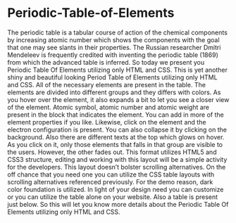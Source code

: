 # Periodic-Table-of-Elements
The periodic table is a tabular course of action of the chemical components by increasing atomic number which shows the components with the goal that one may see slants in their properties. 
The Russian researcher Dmitri Mendeleev is frequently credited with inventing the periodic table (1869) from which the advanced table is inferred. 
So today we present you Periodic Table Of Elements utilizing only HTML and CSS.
This is yet another shiny and beautiful looking Period Table of Elements utilizing only HTML and CSS. All of the necessary elements are present in the table. The elements are divided into different groups and they differs with colors. 
As you hover over the element, it also expands a bit to let you see a closer view of the element.
Atomic symbol, atomic number and atomic weight are present in the block that indicates the element. You can add in more of the element properties if you like.
Likewise, click on the element and the electron configuration is present. You can also collapse it by clicking on the background.
Also there are different texts at the top which glows on hover. As you click on it, only those elements that falls in that group are visible to the users. However, the other fades out.
This format utilizes HTML5 and CSS3 structure, editing and working with this layout will be a simple activity for the developers. 
This layout doesn’t bolster scrolling alternatives. On the off chance that you need one you can utilize the CSS table layouts with scrolling alternatives referenced previously. 
For the demo reason, dark color foundation is utilized. In light of your design need you can customize or you can utilize the table alone on your website.
Also a table is present just below. So this will let you know more details about the Periodic Table Of Elements utilizing only HTML and CSS.

